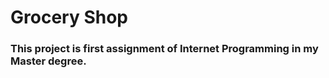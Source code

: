 # Grocery Shop

<h3>This project is first assignment of Internet Programming in my Master degree.</h3>
